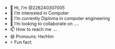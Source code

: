 - 👋 Hi, I’m @226240307005
- 👀 I’m interested in Computer
- 🌱 I’m currently Diploma in computer engineering 
- 💞️ I’m looking to collaborate on ....
- 📫 How to reach me ....
- 😄 Pronouns: He/Him
- ⚡ Fun fact: 

<!---
226240307005/226240307005 is a ✨ special ✨ repository because its `README.md` (this file) appears on your GitHub profile.
You can click the Preview link to take a look at your changes.
--->
